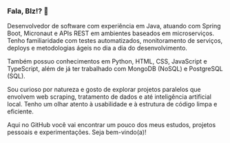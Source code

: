 ### Fala, Blz!? 👋

Desenvolvedor de software com experiência em Java, atuando com Spring Boot, Micronaut e APIs REST em ambientes baseados em microserviços. Tenho familiaridade com testes automatizados, monitoramento de serviços, deploys e metodologias ágeis no dia a dia do desenvolvimento.

Também possuo conhecimentos em Python, HTML, CSS, JavaScript e TypeScript, além de já ter trabalhado com MongoDB (NoSQL) e PostgreSQL (SQL).

Sou curioso por natureza e gosto de explorar projetos paralelos que envolvem web scraping, tratamento de dados e até inteligência artificial local. Tenho um olhar atento à usabilidade e à estrutura de código limpa e eficiente.

Aqui no GitHub você vai encontrar um pouco dos meus estudos, projetos pessoais e experimentações. Seja bem-vindo(a)!


